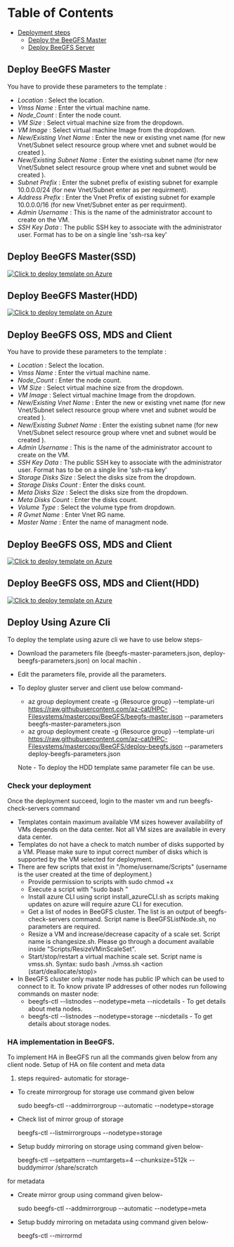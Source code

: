 Table of Contents
=================

* [Deployment steps](#deployment-steps)
  * [Deploy the BeeGFS Master](#deploy-the-BeeGFS-master)
  * [Deploy BeeGFS Server](#deploy-BeeGFS-server)
  




## Deploy BeeGFS Master

You have to provide these parameters to the template :
* _Location_ : Select the location. 
* _Vmss Name_ : Enter the virtual machine name.
* _Node_Count_ : Enter the node count.
* _VM Size_ : Select virtual machine size from the dropdown.
* _VM Image_ : Select virtual machine Image from the dropdown.
* _New/Existing Vnet Name_ : Enter the new or existing vnet name (for new Vnet/Subnet select resource group where vnet and subnet would be created ).
* _New/Existing Subnet Name_ : Enter the existing subnet name (for new Vnet/Subnet select resource group where vnet and subnet would be created ).
* _Subnet Prefix_ : Enter the subnet prefix of existing subnet for example 10.0.0.0/24 (for new Vnet/Subnet enter as per requirment).
* _Address Prefix_ : Enter the Vnet Prefix of existing subnet for example 10.0.0.0/16 (for new Vnet/Subnet enter as per requirment).
* _Admin Username_ : This is the name of the administrator account to create on the VM.
* _SSH Key Data_ : The public SSH key to associate with the administrator user. Format has to be on a single line 'ssh-rsa key'

## Deploy BeeGFS Master(SSD)
[![Click to deploy template on Azure](http://azuredeploy.net/deploybutton.png "Click to deploy template on Azure")](https://portal.azure.com/#create/Microsoft.Template/uri/https%3A%2F%2Fraw.githubusercontent.com%2Faz-cat%2FHPC-Filesystems%2Fmaster%2FBeeGFS%2Fbeegfs-master.json)  


## Deploy BeeGFS Master(HDD)
[![Click to deploy template on Azure](http://azuredeploy.net/deploybutton.png "Click to deploy template on Azure")](https://portal.azure.com/#create/Microsoft.Template/uri/https%3A%2F%2Fraw.githubusercontent.com%2Faz-cat%2FHPC-Filesystems%2Fmaster%2FBeeGFS%2Fbeegfs-master-hdd.json)  


## Deploy BeeGFS OSS, MDS and Client

You have to provide these parameters to the template :
* _Location_ : Select the location. 
* _Vmss Name_ : Enter the virtual machine name.
* _Node_Count_ : Enter the node count.
* _VM Size_ : Select virtual machine size from the dropdown.
* _VM Image_ : Select virtual machine Image from the dropdown.
* _New/Existing Vnet Name_ : Enter the new or existing vnet name (for new Vnet/Subnet select resource group where vnet and subnet would be created ).
* _New/Existing Subnet Name_ : Enter the existing subnet name (for new Vnet/Subnet select resource group where vnet and subnet would be created ).
* _Admin Username_ : This is the name of the administrator account to create on the VM.
* _SSH Key Data_ : The public SSH key to associate with the administrator user. Format has to be on a single line 'ssh-rsa key'
* _Storage Disks Size_ : Select the disks size from the dropdown.
* _Storage Disks Count_ : Enter the disks count.
* _Meta Disks Size_ : Select the disks size from the dropdown.
* _Meta Disks Count_ : Enter the disks count.
* _Volume Type_ : Select the volume type from dropdown.
* _R Gvnet Name_ : Enter Vnet RG name.
* _Master Name_ : Enter the name of managment node.

## Deploy BeeGFS OSS, MDS and Client
[![Click to deploy template on Azure](http://azuredeploy.net/deploybutton.png "Click to deploy template on Azure")](https://portal.azure.com/#create/Microsoft.Template/uri/https%3A%2F%2Fraw.githubusercontent.com%2Faz-cat%2FHPC-Filesystems%2Fmaster%2FBeeGFS%2Fdeploy-beegfs.json)  


## Deploy BeeGFS OSS, MDS and Client(HDD)
[![Click to deploy template on Azure](http://azuredeploy.net/deploybutton.png "Click to deploy template on Azure")](https://portal.azure.com/#create/Microsoft.Template/uri/https%3A%2F%2Fraw.githubusercontent.com%2Faz-cat%2FHPC-Filesystems%2Fmaster%2FBeeGFS%2Fdeploy-beegfs-hdd.json)  

## Deploy Using Azure Cli

To deploy the template using azure cli we have to use below steps-

* Download the parameters file (beegfs-master-parameters.json, deploy-beegfs-parameters.json) on local machin .
* Edit the parameters file, provide all the parameters.
* To deploy gluster server and client use below command-
  * az group deployment create -g {Resource group} --template-uri https://raw.githubusercontent.com/az-cat/HPC-Filesystems/mastercopy/BeeGFS/beegfs-master.json --parameters beegfs-master-parameters.json
  * az group deployment create -g {Resource group} --template-uri https://raw.githubusercontent.com/az-cat/HPC-Filesystems/mastercopy/BeeGFS/deploy-beegfs.json --parameters deploy-beegfs-parameters.json

  Note - To deploy the HDD template same parameter file can be use.

### Check your deployment
Once the deployment succeed, login to the master vm and run beegfs-check-servers command

* Templates contain maximum available VM sizes however availability of VMs depends on the data center. Not all VM sizes are available in every data center.
* Templates do not have a check to match number of disks supported by a VM. Please make sure to input correct number of disks which is supported by the VM selected for deployment.
* There are few scripts that exist in "/home/username/Scripts" (username is the user created at the time of deployment.)
	* Provide permission to scripts with sudo chmod +x <scriptname>
	* Execute a script with "sudo bash <scriptname>"
	* Install azure CLI using script install_azureCLI.sh as scripts making updates on azure will require azure CLI for execution.
	* Get a list of nodes in BeeGFS cluster. The list is an output of beegfs-check-servers command. Script name is BeeGFSListNode.sh, no parameters are required.
	* Resize a VM and increase/decrease capacity of a scale set. Script name is changesize.sh. Please go through a document available inside "Scripts/ResizeVMinScaleSet".
	* Start/stop/restart a virtual machine scale set. Script name is vmss.sh. Syntax: sudo bash ./vmss.sh <resourcegroup> <vmss name> <action (start/deallocate/stop)>
* In BeeGFS cluster only master node has public IP which can be used to connect to it. To know private IP addresses of other nodes run following commands on master node:
	* beegfs-ctl --listnodes --nodetype=meta --nicdetails - To get details about meta nodes.
	* beegfs-ctl --listnodes --nodetype=storage --nicdetails - To get details about storage nodes.

### HA implementation in BeeGFS.
To implement HA in BeeGFS run all the commands given below from any client node. 
Setup of HA on file content and meta data
1.	steps required- automatic
 for storage-
 * To create mirrorgroup for storage use command given below

	 sudo beegfs-ctl --addmirrorgroup --automatic --nodetype=storage	
 * Check list of mirror group of storage

	 beegfs-ctl --listmirrorgroups --nodetype=storage
	
 * Setup buddy mirroring on storage using command given below-

	beegfs-ctl --setpattern --numtargets=4 --chunksize=512k --buddymirror /share/scratch	

 for metadata
 * Create mirror group using command given below-

	sudo beegfs-ctl --addmirrorgroup --automatic --nodetype=meta
 * Setup buddy mirroring on metadata using command given below-

    beegfs-ctl --mirrormd




	




	

